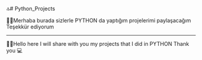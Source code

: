 🔝# Python_Projects

📌📌Merhaba burada sizlerle PYTHON da yaptığım projelerimi paylaşacağım 
Teşekkür ediyorum 

----------------

📌📌Hello here I will share with you my projects that I did in PYTHON
Thank you 💻
